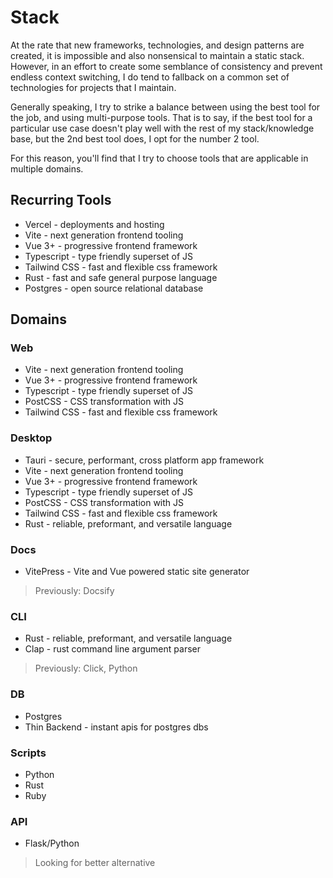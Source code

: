 # Stack

At the rate that new frameworks, technologies, and design patterns are created,
it is impossible and also nonsensical to maintain a static stack. However, in an
effort to create some semblance of consistency and prevent endless context
switching, I do tend to fallback on a common set of technologies for projects
that I maintain.

Generally speaking, I try to strike a balance between using the best tool for
the job, and using multi-purpose tools. That is to say, if the best tool for a
particular use case doesn't play well with the rest of my stack/knowledge base,
but the 2nd best tool does, I opt for the number 2 tool.

For this reason, you'll find that I try to choose tools that are applicable in
multiple domains.

## Recurring Tools

- Vercel - deployments and hosting
- Vite - next generation frontend tooling
- Vue 3+ - progressive frontend framework
- Typescript - type friendly superset of JS
- Tailwind CSS - fast and flexible css framework
- Rust - fast and safe general purpose language
- Postgres - open source relational database

## Domains

### Web

- Vite - next generation frontend tooling
- Vue 3+ - progressive frontend framework
- Typescript - type friendly superset of JS
- PostCSS - CSS transformation with JS
- Tailwind CSS - fast and flexible css framework

### Desktop

- Tauri - secure, performant, cross platform app framework
- Vite - next generation frontend tooling
- Vue 3+ - progressive frontend framework
- Typescript - type friendly superset of JS
- PostCSS - CSS transformation with JS
- Tailwind CSS - fast and flexible css framework
- Rust - reliable, preformant, and versatile language

### Docs

- VitePress - Vite and Vue powered static site generator

> Previously: Docsify

### CLI

- Rust - reliable, preformant, and versatile language
- Clap - rust command line argument parser

> Previously: Click, Python

### DB

- Postgres
- Thin Backend - instant apis for postgres dbs

### Scripts

- Python
- Rust
- Ruby

### API

- Flask/Python

> Looking for better alternative
